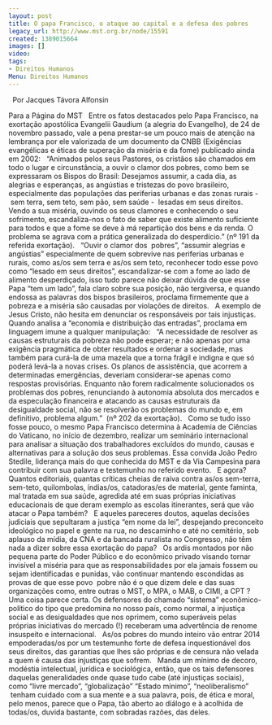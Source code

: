 ```yaml
---
layout: post
title: O papa Francisco, o ataque ao capital e a defesa dos pobres
legacy_url: http://www.mst.org.br/node/15591
created: 1389015664
images: []
video: 
tags:
- Direitos Humanos
Menu: Direitos Humanos
---
```



 
Por Jacques Távora Alfonsin 

Para a Página do MST
 
Entre os fatos destacados pelo Papa Francisco, na exortação apostólica Evangelii Gaudium (a alegria do Evangelho), de 24 de novembro passado, vale a pena prestar-se um pouco mais de atenção na lembrança por ele valorizada de um documento da CNBB (Exigências evangélicas e éticas de superação da miséria e da fome) publicado ainda em 2002:
 
“Animados pelos seus Pastores, os cristãos são chamados em todo o lugar e circunstância, a ouvir o clamor dos pobres, como bem se expressaram os Bispos do Brasil: Desejamos assumir, a cada dia, as alegrias e esperanças, as angústias e tristezas do povo brasileiro, especialmente das populações das periferias urbanas e das zonas rurais -  sem terra, sem teto, sem pão, sem saúde -  lesadas em seus direitos. Vendo a sua miséria, ouvindo os seus clamores e conhecendo o seu sofrimento, escandaliza-nos o fato de saber que existe alimento suficiente para todos e que a fome se deve à má repartição dos bens e da renda. O problema se agrava com a prática generalizada do desperdício.” (nº 191 da referida exortação).
 
“Ouvir o clamor dos  pobres”, “assumir alegrias e angústias” especialmente de quem sobrevive nas periferias urbanas e rurais, como as/os sem terra e as/os sem teto, reconhecer todo esse povo como “lesado em seus direitos”, escandalizar-se com a fome ao lado de alimento desperdiçado, isso tudo parece não deixar dúvida de que esse Papa “tem um lado”, fala claro sobre sua posição, não tergiversa, e quando endossa as palavras dos bispos brasileiros, proclama firmemente que a pobreza e a miséria são causadas por violações de direitos.
 
A exemplo de Jesus Cristo, não hesita em denunciar os responsáveis por tais injustiças. Quando analisa a “economia e distribuição das entradas”, proclama em linguagem imune a qualquer manipulação:
 
“A necessidade de resolver as causas estruturais da pobreza não pode esperar; e não apenas por uma exigência pragmática de obter resultados e ordenar a sociedade, mas também para curá-la de uma mazela que a torna frágil e indigna e que só poderá levá-la a novas crises. Os planos de assistência, que acorrem a determinadas emergências, deveriam considerar-se apenas como respostas provisórias. Enquanto não forem radicalmente solucionados os problemas dos pobres, renunciando à autonomia absoluta dos mercados e da especulação financeira e atacando as causas estruturais da desigualdade social, não se resolverão os problemas do mundo e, em definitivo, problema algum.”  (nº 202 da exortação).
 
Como se tudo isso fosse pouco, o mesmo Papa Francisco determina à Academia de Ciências do Vaticano, no início de dezembro, realizar um seminário internacional para analisar a situação dos trabalhadores excluídos do mundo, causas e alternativas para a solução dos seus problemas. Essa convida João Pedro Stedile, liderança mais do que conhecida do MST e da Via Campesina para contribuir com sua palavra e testemunho no referido evento.
 
E agora? Quantos editoriais, quantas críticas cheias de raiva contra as/os sem-terra, sem-teto, quilombolas, índias/os, catadoras/es de material, gente faminta, mal tratada em sua saúde, agredida até em suas próprias iniciativas educacionais de que deram exemplo as escolas itinerantes, será que vão atacar o Papa também?
 
E aqueles pareceres doutos, aquelas decisões judiciais que sepultaram a justiça “em nome da lei”, despejando preconceito ideológico no papel e gente na rua, no descaminho e até no cemitério, sob aplauso da mídia, da CNA e da bancada ruralista no Congresso, não têm nada a dizer sobre essa exortação do papa?
 
Os ardis montados por não pequena parte do Poder Público e do econômico privado visando tornar invisível a miséria para que as responsabilidades por ela jamais fossem ou sejam identificadas e punidas, vão continuar mantendo escondidas as provas de que esse povo  pobre não é o que dizem dele e das suas organizações como, entre outras o MST, o MPA, o MAB, o CIMI, a CPT ?
 
Uma coisa parece certa. Os defensores do chamado “sistema” econômico-político do tipo que predomina no nosso país, como normal, a injustiça social e as desigualdades que nos oprimem, como superáveis pelas próprias iniciativas do mercado (!) receberam uma advertência de renome insuspeito e internacional.
 
As/os pobres do mundo inteiro vão entrar 2014 empoderadas/os por um testemunho forte de defesa inquestionável dos seus direitos, das garantias que lhes são próprias e de censura não velada a quem é causa das injustiças que sofrem.
 
Manda um mínimo de decoro, modéstia intelectual, jurídica e sociológica, então, que os tais defensores daquelas generalidades onde quase tudo cabe (até injustiças sociais), como “livre mercado”, “globalização” “Estado mínimo”, “neoliberalismo”  tenham cuidado com a sua mente e a sua palavra, pois, de ética e moral, pelo menos, parece que o Papa, tão aberto ao diálogo e à acolhida de todas/os, duvida bastante, com sobradas razões, das deles.
 
